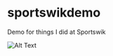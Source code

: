 # sportswikdemo
Demo for things I did at Sportswik

![Alt Text](https://thumbs.gfycat.com/FrenchFrayedDoctorfish-size_restricted.gif)
